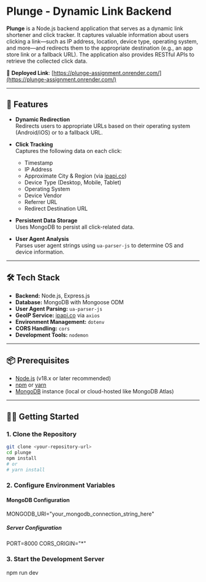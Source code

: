 # Plunge - Dynamic Link Backend

**Plunge** is a Node.js backend application that serves as a dynamic link shortener and click tracker. It captures valuable information about users clicking a link—such as IP address, location, device type, operating system, and more—and redirects them to the appropriate destination (e.g., an app store link or a fallback URL). The application also provides RESTful APIs to retrieve the collected click data.

🔗 **Deployed Link**: [https://plunge-assignment.onrender.com/](https://plunge-assignment.onrender.com/)

---

## 🚀 Features

- **Dynamic Redirection**  
  Redirects users to appropriate URLs based on their operating system (Android/iOS) or to a fallback URL.

- **Click Tracking**  
  Captures the following data on each click:

  - Timestamp
  - IP Address
  - Approximate City & Region (via [ipapi.co](https://ipapi.co/))
  - Device Type (Desktop, Mobile, Tablet)
  - Operating System
  - Device Vendor
  - Referrer URL
  - Redirect Destination URL

- **Persistent Data Storage**  
  Uses MongoDB to persist all click-related data.

- **User Agent Analysis**  
  Parses user agent strings using `ua-parser-js` to determine OS and device information.

---

## 🛠 Tech Stack

- **Backend:** Node.js, Express.js
- **Database:** MongoDB with Mongoose ODM
- **User Agent Parsing:** `ua-parser-js`
- **GeoIP Service:** [ipapi.co](https://ipapi.co/) via `axios`
- **Environment Management:** `dotenv`
- **CORS Handling:** `cors`
- **Development Tools:** `nodemon`

---

## 📦 Prerequisites

- [Node.js](https://nodejs.org/) (v18.x or later recommended)
- [npm](https://www.npmjs.com/) or [yarn](https://yarnpkg.com/)
- [MongoDB](https://www.mongodb.com/try/download/community) instance (local or cloud-hosted like MongoDB Atlas)

---

## 🧑‍💻 Getting Started

### 1. Clone the Repository

```bash
git clone <your-repository-url>
cd plunge
npm install
# or
# yarn install
```

### 2. Configure Environment Variables

#### MongoDB Configuration

MONGODB_URI="your_mongodb_connection_string_here"

##### Server Configuration

PORT=8000
CORS_ORIGIN="\*"

### 3. Start the Development Server

npm run dev

